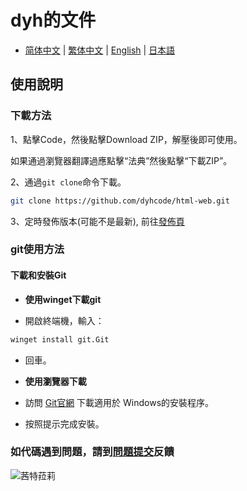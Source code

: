 # dyh的文件

- [简体中文](./README.md) | [繁体中文](./README_zh_TW.md) | [English](./README_en_US.md) | [日本語](./README_ja_JP.md)

## 使用說明

### 下載方法

1、點擊Code，然後點擊Download ZIP，解壓後即可使用。

如果通過瀏覽器翻譯過應點擊“法典”然後點擊“下載ZIP”。

2、通過`git clone`命令下載。

```bash
git clone https://github.com/dyhcode/html-web.git
```

3、定時發佈版本(可能不是最新),
前往[發佈頁](https://github.com/dyhcode/html-web/releases)

### git使用方法

#### 下載和安裝Git

- **使用winget下載git**

- 開啟終端機，輸入：

```bash
winget install git.Git
```

- 回車。

- **使用瀏覽器下載**

- 訪問 [Git官網](https://git-scm.com/downloads/win) 下載適用於
Windows的安裝程序。

- 按照提示完成安裝。

### 如代碼遇到問題，請到[問題提交](https://github.com/dyhcode/html-web/issues)反饋

![茜特菈莉](./image/茜特菈莉.png)
<!-- 我的茜特菈莉就是好看 -->
